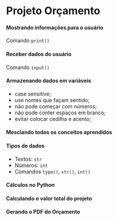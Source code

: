 # Projeto Orçamento
#### Mostrando informações para o usuário
Comando `print()`

#### Receber dados do usuário
Comando `input()`

#### Armazenando dados em variáveis
- case sensitive;
- use nomes que façam sentido;
- não pode começar com números;
- não pode conter espaços em branco;
- evitar colocar cedilha e acento;
#### Mesclando todos os conceitos aprendidos

#### Tipos de dados

- Textos: `str`
- Números: `int`
- Comandos `type()`, `str()`, `int()`

#### Cálculos no Python

#### Calculando o valor total do projeto

#### Gerando o PDF do Orçamento


